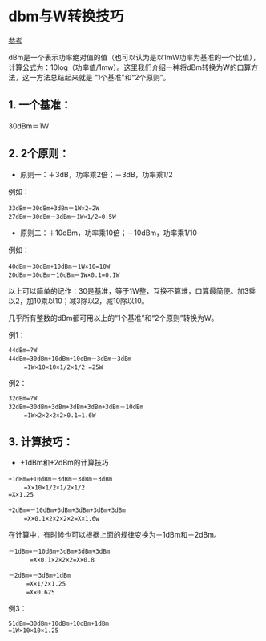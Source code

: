 # dbm与W转换技巧

[参考](https://baijiahao.baidu.com/s?id=1665195078174423592&wfr=spider&for=pc)

dBm是一个表示功率绝对值的值（也可以认为是以1mW功率为基准的一个比值），计算公式为：10log（功率值/1mw）。这里我们介绍一种将dBm转换为W的口算方法，这一方法总结起来就是 “1个基准”和“2个原则”。


## 1. 一个基准：
30dBm＝1W

## 2. 2个原则：　

* 原则一：＋3dB，功率乘2倍；－3dB，功率乘1/2

例如：

```
33dBm＝30dBm+3dBm＝1W×2=2W
27dBm＝30dBm－3dBm＝1W×1/2=0.5W
```

* 原则二：＋10dBm，功率乘10倍；－10dBm，功率乘1/10

例如：

```
40dBm＝30dBm+10dBm＝1W×10=10W
20dBm＝30dBm－10dBm＝1W×0.1=0.1W
```

以上可以简单的记作：30是基准，等于1W整，互换不算难，口算最简便。加3乘以2，加10乘以10；减3除以2，减10除以10。

几乎所有整数的dBm都可用以上的“1个基准”和“2个原则”转换为W。

例1：

```
44dBm=?W
44dBm=30dBm+10dBm+10dBm－3dBm－3dBm
　　 =1W×10×10×1/2×1/2 =25W
```

例2：

```
32dBm=?W
32dBm=30dBm+3dBm+3dBm+3dBm+3dBm－10dBm
　　 =1W×2×2×2×2×0.1=1.6W
```

## 3. 计算技巧：

* +1dBm和+2dBm的计算技巧

```
+1dBm=+10dBm－3dBm－3dBm－3dBm
　　 =X×10×1/2×1/2×1/2
=X×1.25

+2dBm=－10dBm+3dBm+3dBm+3dBm+3dBm
　　 =X×0.1×2×2×2×2=X×1.6w
```

在计算中，有时候也可以根据上面的规律变换为－1dBm和－2dBm。

```
－1dBm=－10dBm+3dBm+3dBm+3dBm
　　　 =X×0.1×2×2×2=X×0.8

－2dBm=－3dBm+1dBm
　　　=X×1/2×1.25
　　　=X×0.625
```

例3：

```
51dBm=30dBm+10dBm+10dBm+1dBm
=1W×10×10×1.25
```